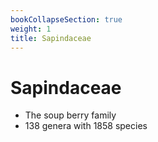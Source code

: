 ```yaml
---
bookCollapseSection: true
weight: 1
title: Sapindaceae
---
```


# Sapindaceae

* The soup berry family
* 138 genera with 1858 species

